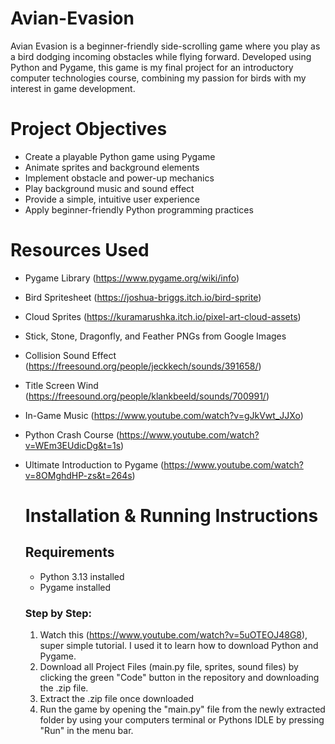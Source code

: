 # Avian-Evasion
Avian Evasion is a beginner-friendly side-scrolling game where you play as a bird dodging incoming obstacles while flying forward. Developed using Python and Pygame, this game is my final project for an introductory computer technologies course, combining my passion for birds with my interest in game development.

# Project Objectives
- Create a playable Python game using Pygame
- Animate sprites and background elements
- Implement obstacle and power-up mechanics
- Play background music and sound effect
- Provide a simple, intuitive user experience
- Apply beginner-friendly Python programming practices

# Resources Used
- Pygame Library (https://www.pygame.org/wiki/info)
- Bird Spritesheet (https://joshua-briggs.itch.io/bird-sprite)
- Cloud Sprites (https://kuramarushka.itch.io/pixel-art-cloud-assets)
- Stick, Stone, Dragonfly, and Feather PNGs from Google Images
- Collision Sound Effect (https://freesound.org/people/jeckkech/sounds/391658/)
- Title Screen Wind (https://freesound.org/people/klankbeeld/sounds/700991/)
- In-Game Music (https://www.youtube.com/watch?v=gJkVwt_JJXo)
- Python Crash Course (https://www.youtube.com/watch?v=WEm3EUdicDg&t=1s)
- Ultimate Introduction to Pygame (https://www.youtube.com/watch?v=8OMghdHP-zs&t=264s)

  # Installation & Running Instructions
  
  ## Requirements
  - Python 3.13 installed
  - Pygame installed
  
  ### Step by Step:
  1. Watch this (https://www.youtube.com/watch?v=5uOTEOJ48G8), super simple tutorial. I used it to learn how to download Python and Pygame.
  2. Download all Project Files (main.py file, sprites, sound files) by clicking the green "Code" button in the repository and downloading the .zip file.
  3. Extract the .zip file once downloaded
  4. Run the game by opening the "main.py" file from the newly extracted folder by using your computers terminal or Pythons IDLE by pressing "Run" in the menu bar.
  
